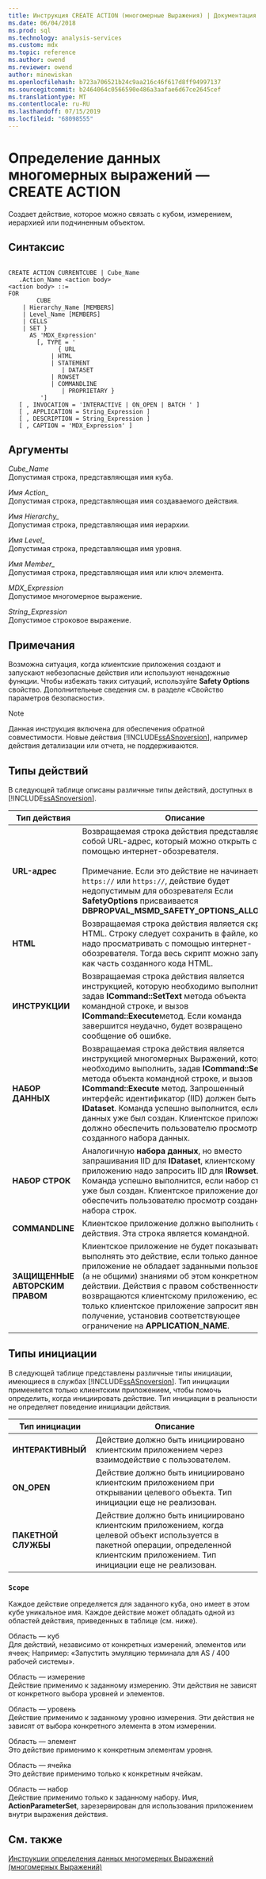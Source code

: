 ```yaml
---
title: Инструкция CREATE ACTION (многомерные Выражения) | Документация Майкрософт
ms.date: 06/04/2018
ms.prod: sql
ms.technology: analysis-services
ms.custom: mdx
ms.topic: reference
ms.author: owend
ms.reviewer: owend
author: minewiskan
ms.openlocfilehash: b723a706521b24c9aa216c46f617d8ff94997137
ms.sourcegitcommit: b2464064c0566590e486a3aafae6d67ce2645cef
ms.translationtype: MT
ms.contentlocale: ru-RU
ms.lasthandoff: 07/15/2019
ms.locfileid: "68098555"
---
```

# <a name="mdx-data-definition---create-action"></a>Определение данных многомерных выражений — CREATE ACTION


  Создает действие, которое можно связать с кубом, измерением, иерархией или подчиненным объектом.  
  
## <a name="syntax"></a>Синтаксис  
  
```  
  
CREATE ACTION CURRENTCUBE | Cube_Name  
   .Action_Name <action body>  
<action body> ::=   
FOR   
        CUBE   
    | Hierarchy_Name [MEMBERS]   
    | Level_Name [MEMBERS]   
    | CELLS   
    | SET }   
      AS 'MDX_Expression'   
        [, TYPE = '  
              { URL   
            | HTML   
            | STATEMENT   
               | DATASET   
            | ROWSET   
            | COMMANDLINE   
               | PROPRIETARY }   
         ']  
   [ , INVOCATION = 'INTERACTIVE | ON_OPEN | BATCH ' ]  
   [ , APPLICATION = String_Expression ]  
   [ , DESCRIPTION = String_Expression ]  
   [ , CAPTION = 'MDX_Expression' ]  
```  
  
## <a name="arguments"></a>Аргументы  
 *Cube_Name*  
 Допустимая строка, представляющая имя куба.  
  
 *Имя Action_*  
 Допустимая строка, представляющая имя создаваемого действия.  
  
 *Имя Hierarchy_*  
 Допустимая строка, представляющая имя иерархии.  
  
 *Имя Level_*  
 Допустимая строка, представляющая имя уровня.  
  
 *Имя Member_*  
 Допустимая строка, представляющая имя или ключ элемента.  
  
 *MDX_Expression*  
 Допустимое многомерное выражение.  
  
 *String_Expression*  
 Допустимое строковое выражение.  
  
## <a name="remarks"></a>Примечания  
 Возможна ситуация, когда клиентские приложения создают и запускают небезопасные действия или используют ненадежные функции. Чтобы избежать таких ситуаций, используйте **Safety Options** свойство. Дополнительные сведения см. в разделе «Свойство параметров безопасности».  
  
> [!NOTE]  
>  Данная инструкция включена для обеспечения обратной совместимости. Новые действия [!INCLUDE[ssASnoversion](../includes/ssasnoversion-md.md)], например действия детализации или отчета, не поддерживаются.  
  
## <a name="action-types"></a>Типы действий  
 В следующей таблице описаны различные типы действий, доступных в [!INCLUDE[ssASnoversion](../includes/ssasnoversion-md.md)].  
  
|Тип действия|Описание|  
|-----------------|-----------------|  
|**URL-адрес**|Возвращаемая строка действия представляет собой URL-адрес, который можно открыть с помощью интернет-обозревателя.<br /><br /> Примечание. Если это действие не начинается с `https://` или `https://`, действие будет недопустимым для обозревателя Если **SafetyOptions** присваивается **DBPROPVAL_MSMD_SAFETY_OPTIONS_ALLOW_ALL**.|  
|**HTML**|Возвращаемая строка действия является скриптом HTML. Строку следует сохранить в файле, который надо просматривать с помощью интернет-обозревателя. Тогда весь скрипт можно запускать как часть созданного кода HTML.|  
|**ИНСТРУКЦИИ**|Возвращаемая строка действия является инструкцией, которую необходимо выполнить, задав **ICommand::SetText** метода объекта командной строке, и вызов **ICommand::Execute**метод. Если команда завершится неудачно, будет возвращено сообщение об ошибке.|  
|**НАБОР ДАННЫХ**|Возвращаемая строка действия является инструкцией многомерных Выражений, которые необходимо выполнить, задав **ICommand::SetText** метода объекта командной строке, и вызов **ICommand::Execute** метод. Запрошенный интерфейс идентификатор (IID) должен быть **IDataset**. Команда успешно выполнится, если набор данных уже был создан. Клиентское приложение должно обеспечить пользователю просмотр созданного набора данных.|  
|**НАБОР СТРОК**|Аналогичную **набора данных**, но вместо запрашивания IID для **IDataset**, клиентскому приложению надо запросить IID для **IRowset**. Команда успешно выполнится, если набор строк уже был создан. Клиентское приложение должно обеспечить пользователю просмотр созданного набора строк.|  
|**COMMANDLINE**|Клиентское приложение должно выполнить строку действия. Эта строка является командной.|  
|**ЗАЩИЩЕННЫЕ АВТОРСКИМ ПРАВОМ**|Клиентское приложение не будет показывать или выполнять это действие, если только данное приложение не обладает заданными пользователем (а не общими) знаниями об этом конкретном действии. Действия с правом собственности не возвращаются клиентскому приложению, если только клиентское приложение запросит явно их получение, установив соответствующее ограничение на **APPLICATION_NAME**.|  
  
## <a name="invocation-types"></a>Типы инициации  
 В следующей таблице представлены различные типы инициации, имеющиеся в службах [!INCLUDE[ssASnoversion](../includes/ssasnoversion-md.md)]. Тип инициации применяется только клиентским приложением, чтобы помочь определить, когда инициировать действие. Тип инициации в реальности не определяет поведение инициации действия.  
  
|Тип инициации|Описание|  
|---------------------|-----------------|  
|**ИНТЕРАКТИВНЫЙ**|Действие должно быть инициировано клиентским приложением через взаимодействие с пользователем.|  
|**ON_OPEN**|Действие должно быть инициировано клиентским приложением при открывании целевого объекта. Тип инициации еще не реализован.|  
|**ПАКЕТНОЙ СЛУЖБЫ**|Действие должно быть инициировано клиентским приложением, когда целевой объект используется в пакетной операции, определенной клиентским приложением. Тип инициации еще не реализован.|  
  
### <a name="scope"></a>`Scope`  
 Каждое действие определяется для заданного куба, оно имеет в этом кубе уникальное имя. Каждое действие может обладать одной из областей действия, приведенных в таблице (см. ниже).  
  
 Область — куб  
 Для действий, независимо от конкретных измерений, элементов или ячеек; Например: «Запустить эмуляцию терминала для AS / 400 рабочей системы».  
  
 Область — измерение  
 Действие применимо к заданному измерению. Эти действия не зависят от конкретного выбора уровней и элементов.  
  
 Область — уровень  
 Действие применимо к заданному уровню измерения. Эти действия не зависят от выбора конкретного элемента в этом измерении.  
  
 Область — элемент  
 Это действие применимо к конкретным элементам уровня.  
  
 Область — ячейка  
 Это действие применимо только к конкретным ячейкам.  
  
 Область — набор  
 Действие применимо только к заданному набору. Имя, **ActionParameterSet**, зарезервирован для использования приложением внутри выражения действия.  
  
## <a name="see-also"></a>См. также  
 [Инструкции определения данных многомерных Выражений &#40;многомерных Выражений&#41;](../mdx/mdx-data-definition-statements-mdx.md)  
  
  

